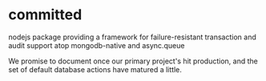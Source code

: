 committed
=========

nodejs package providing a framework for failure-resistant transaction and audit support atop mongodb-native and async.queue

We promise to document once our primary project's hit production, and the set of default database actions have matured a little.